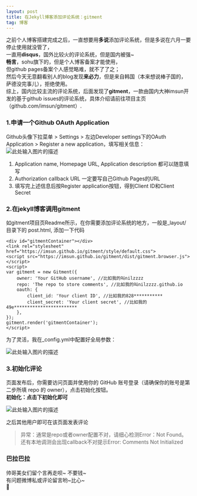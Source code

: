 ```yaml
---
layout: post
title: 在Jekyll博客添加评论系统：gitment
tag: 博客
---
```


之前个人博客搭建完成之后，一直想要用**多说**添加评论系统，但是多说在六月一要停止使用就没管了，<br/>
一直用**disqus**，国外比较火的评论系统，但是国内被强~<br/> **畅言**，sohu旗下的，但是个人博客备案才能使用，<br/>但github pages备案个人感觉略难，就不了了之；<br/>然后今天无意翻看别人的blog发现**来必力**，但是来自韩国（本来想说棒子国的，萨德没完事儿），拒绝使用。<br/>
综上，国内比较主流的评论系统，后面发现了**gitment**，一款由国内大神imsun开发的基于github issues的评论系统，具体介绍请前往项目主页（github.com/imsun/gitment）.<br/>

### 1.申请一个Github OAuth Application
Github头像下拉菜单 > Settings > 左边Developer settings下的OAuth Application > Register a new application，填写相关信息：<br/>
![此处输入图片的描述][1]

 1. Application name, Homepage URL, Application description 都可以随意填写
 2. Authorization callback URL 一定要写自己Github Pages的URL
 3. 填写完上述信息后按Register application按钮，得到Client ID和Client Secret

### 2.在jekyll博客调用gitment
如gitment项目页Readme所示，在你需要添加评论系统的地方，一般是_layout/目录下的 post.html, 添加一下代码

    <div id="gitmentContainer"></div>
    <link rel="stylesheet" href="https://imsun.github.io/gitment/style/default.css">
    <script src="https://imsun.github.io/gitment/dist/gitment.browser.js"></script>
    <script>
    var gitment = new Gitment({
        owner: 'Your GitHub username', //比如我的叫nilzzzz
        repo: 'The repo to store comments', //比如我的叫nilzzzz.github.io
        oauth: {
            client_id: 'Your client ID', //比如我的828***********
            client_secret: 'Your client secret', //比如我的49e************************
        },
    });
    gitment.render('gitmentContainer');
    </script>
为了灵活，我在_config.yml中配置好全局参数：<br/>

![此处输入图片的描述][2]

### 3.初始化评论

页面发布后，你需要访问页面并使用你的 GitHub 账号登录（请确保你的账号是第二步所填 repo 的 owner），点击初始化按钮。<br/>
**初始化：点击下初始化即可**

![此处输入图片的描述][3]

之后其他用户即可在该页面发表评论

> 异常：通常是repo或者owner配置不对，请细心检测Error：Not Found。还有本地调测会出现callback不对提示Error:
> Comments Not Initialized

### 巴拉巴拉
帅哥美女们留个言再走呗~ 不要钱~<br/>
有问题微博私或评论留言哟~比心~<br/>


  [1]: https://blog-1258233124.cos.ap-beijing.myqcloud.com/comment-blog.png
  [2]: https://blog-1258233124.cos.ap-beijing.myqcloud.com/comment-blog1.png
  [3]: https://blog-1258233124.cos.ap-beijing.myqcloud.com/comment.png